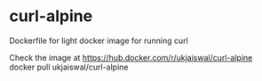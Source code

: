 # curl-alpine
Dockerfile for light docker image for running curl

Check the image at https://hub.docker.com/r/ukjaiswal/curl-alpine <br>
docker pull ukjaiswal/curl-alpine
